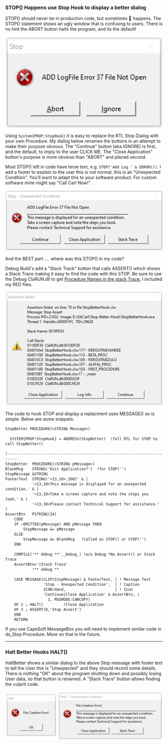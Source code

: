 ### STOP() Happens use Stop Hook to display a better dialog

STOP() should never be in production code, but sometimes :poop: happens.
 The STOP() statement shows an ugly window that is confusing to users.
 There is no hint the ABORT button halts the program, and its the default!
 
![STOP normal](images/readme1.png) 

Using `System{PROP:StopHook}` it is easy to replace the RTL Stop Dialog with your own Procedure.
 My dialog below renames the buttons in an attempt to make their purpose obvious.
 The "Continue" button (aka IGNORE) is first, and the default, to imply to the user CLICK ME.
 The "Close Application" button's purpose is more obvious than "ABORT" and placed second.

Most STOP() left in code have terse text, e.g. `STOP('Add Log ' & ERROR())`.
 I add a footer to explain to the user this is not normal, this is an "Unexpected Condition".
 You'll want to adapt this to your software product. For custom software mine might say "Call Carl Now!".

![STOP better](images/readme2.png) 

And the BEST part .... where was this STOP() in my code?

Debug Build's add a "Stack Track" button that calls ASSERT() which shows a Stack Trace making it easy to find the code with this STOP.
 Be sure to use the Debug ClaRUN.dll to get
 [Procedure Names in the stack Trace.](https://clarionhub.com/t/how-to-improve-the-call-stack-when-your-program-gpfs-to-show-procedure-names/188?u=carlbarnes)
 I included my RED files.

![assert](images/readme3.png) 

The code to hook STOP and display a replacment uses MESSAGE() so is simple. Below are some snippets.

```Clarion
StopBetter PROCEDURE(<STRING Message>) 

  SYSTEM{PROP:StopHook} = ADDRESS(StopBetter)  !Tell RTL for STOP to call StopBetter()
  
!---------------------------------------------------------------------------
StopBetter  PROCEDURE(<STRING pMessage>)
BlankMsg    STRING('Exit Application?')  !for STOP('')
StopMessage &STRING
FooterText  STRING('<13,10>_{60}' & |
            '<13,10>This message is displayed for an unexpected condition.' & |
            '<13,10>Take a screen capture and note the steps you took.' & |
            '<13,10>Please contact Technical Support for assistance.' )
AssertBtn   PSTRING(24)
    CODE
    IF ~OMITTED(pMessage) AND pMessage THEN
        StopMessage &= pMessage 
    ELSE
        StopMessage &= BlankMsg   !Called as STOP() or STOP('')
    END
    
    COMPILE('** debug **',_Debug_) !w/o Debug *No Assert() or Stack Trace
    AssertBtn='|Stack Trace'        
            !** debug **            

    CASE MESSAGE(CLIP(StopMessage) & FooterText, | ! Message Text
                 'Stop - Unexpected Condition',  | ! Caption
                 ICON:Hand,                      | ! Icon 
                 'Continue|Close Application' & AssertBtn, | 
                   1, MSGMODE:CANCOPY)
    OF 2 ; HALT()         !Close Application
    OF 3 ; ASSERT(0,'Stop Assert')
    END
    RETURN  

```

If you use CapeSoft MessageBox you will need to implement similar code in ds_Stop Procedure. More on that in the future.

---

### Halt Better Hooks HALT()

HaltBetter shows a similar dialog to the above Stop message with footer text to tell
 the User this is "Unexpected" and they should record some details.
 There is nothing "OK" about the program shutting down and possibly losing User data, so that button is renamed.
 A "Stack Trace" button allows finding the culprit code.
 
![Halt Better](images/readme4.png) 